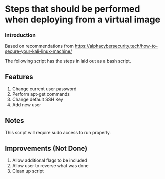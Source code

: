 # Steps that should be performed when deploying from a virtual image

### Introduction
Based on recommendations from https://alphacybersecurity.tech/how-to-secure-your-kali-linux-machine/

The following script has the steps in laid out as a bash script.

## Features
1. Change current user password
2. Perform apt-get commands
3. Change default SSH Key
4. Add new user

## Notes
This script will require sudo access to run properly.

## Improvements (Not Done)
1. Allow additional flags to be included
2. Allow user to reverse what was done
3. Clean up script
